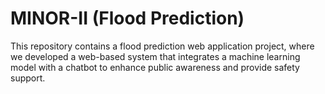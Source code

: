 # MINOR-II (Flood Prediction)
This repository contains a flood prediction web application project, where we developed a web-based system that integrates a machine learning model with a chatbot to enhance public awareness and provide safety support.
